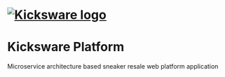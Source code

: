 # [![Kicksware logo][]][Kicksware]

# Kicksware Platform

Microservice architecture based sneaker resale web platform application



[Kicksware logo]: /kicksware-badge.png
[Kicksware]: https://kicksware.com
